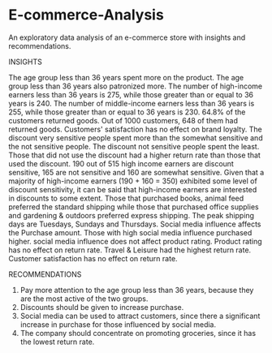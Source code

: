# E-commerce-Analysis
An exploratory data analysis of an e-commerce store with insights and recommendations.

INSIGHTS

The age group less than 36 years spent more on the product. The age group less than 36 years also patronized more. The number of high-income earners less than 36 years is 275, while those greater than or equal to 36 years is 240. The number of middle-income earners less than 36 years is 255, while those greater than or equal to 36 years is 230.
64.8% of the customers returned goods. Out of 1000 customers, 648 of them had returned goods. Customers' satisfaction has no effect on brand loyalty.
The discount very sensitive people spent more than the somewhat sensitive and the not sensitive people. The discount not sensitive people spent the least. Those that did not use the discount had a higher return rate than those that used the discount. 190 out of 515 high income earners are discount sensitive, 165 are not sensitive and 160 are somewhat sensitive. Given that a majority of high-income earners (190 + 160 = 350) exhibited some level of discount sensitivity, it can be said that high-income earners are interested in discounts to some extent.
Those that purchased books, animal feed preferred the standard shipping while those that purchased office supplies and gardening & outdoors preferred express shipping. The peak shipping days are Tuesdays, Sundays and Thursdays.
Social media influence affects the Purchase amount. Those with high social media influence purchased higher. social media influence does not affect product rating. 
Product rating has no effect on return rate. Travel & Leisure had the highest return rate. Customer satisfaction has no effect on return rate.

 RECOMMENDATIONS
 1. Pay more attention to the age group less than 36 years, because they are the most active of the two groups. 
2. Discounts should be given to increase purchase.
3. Social media can be used to attract customers, since there a significant increase in purchase for those influenced by social media.
4. The company should concentrate on promoting groceries, since it has the lowest return rate.
